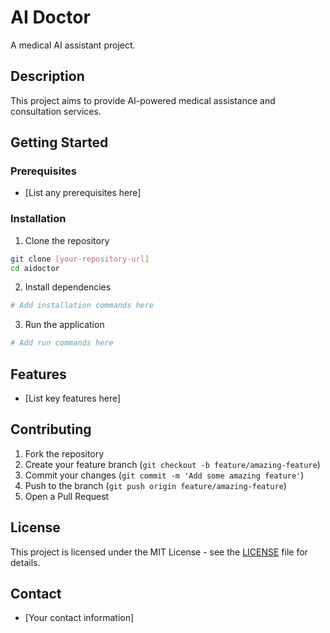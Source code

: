 # AI Doctor

A medical AI assistant project.

## Description

This project aims to provide AI-powered medical assistance and consultation services.

## Getting Started

### Prerequisites

- [List any prerequisites here]

### Installation

1. Clone the repository
```bash
git clone [your-repository-url]
cd aidoctor
```

2. Install dependencies
```bash
# Add installation commands here
```

3. Run the application
```bash
# Add run commands here
```

## Features

- [List key features here]

## Contributing

1. Fork the repository
2. Create your feature branch (`git checkout -b feature/amazing-feature`)
3. Commit your changes (`git commit -m 'Add some amazing feature'`)
4. Push to the branch (`git push origin feature/amazing-feature`)
5. Open a Pull Request

## License

This project is licensed under the MIT License - see the [LICENSE](LICENSE) file for details.

## Contact

- [Your contact information] 